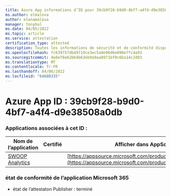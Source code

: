 ```yaml
---
title: Azure App informations d’ID pour 39cb9f28-b9d0-4bf7-a4f4-d9e38508a0db
ms.author: elmalova
author: elenamalova
manager: tonybal
ms.date: 04/05/2022
ms.topic: article
ms.service: attestation
certification_type: attested
description: Toutes les informations de sécurité et de conformité disponibles pour 39cb9f28-b9d0-4bf7-a4f4-d9e38508a0db.
ms.openlocfilehash: fc639757db49719ce3ec5a0e96d6e090e7fc4a93
ms.sourcegitcommit: 4e8ef8e62b64b63eb9a9aa8971bf0c6ba14c2d03
ms.translationtype: MT
ms.contentlocale: fr-FR
ms.lasthandoff: 04/06/2022
ms.locfileid: "64680335"
---
```

# <a name="azure-app-id-39cb9f28-b9d0-4bf7-a4f4-d9e38508a0db"></a>Azure App ID : 39cb9f28-b9d0-4bf7-a4f4-d9e38508a0db


### <a name="apps-associated-with-this-id"></a>Applications associées à cet ID :
| **Nom de l’application** | **Certifié** | **Afficher dans AppSource** |
|--------------|---------------|-----------------------|
| [SWOOP Analytics](../forward/WA200000877.md) |  | [https://appsource.microsoft.com/product/office/WA200000877](https://appsource.microsoft.com/product/office/WA200000877) |

### <a name="microsoft-365-app-compliance-status"></a>état de conformité de l’application Microsoft 365
- état de l’attestaton Publisher : terminé
